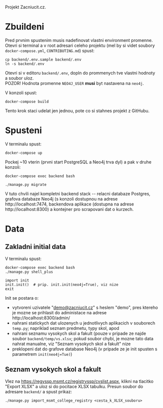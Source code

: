 Projekt Zacniucit.cz.

# Zbuildeni

Pred prvnim spustenim musis nadefinovat vlastni environment promenne.
Otevri si terminal a v root adresari celeho projektu (mel by si videt
soubory `docker-compose.yml`, `CONTRIBUTING.md`) spust:

```
cp backend/.env.sample backend/.env
ln -s backend/.env
```

Otevri si v editoru `backend/.env`, dopln do prommenych tve vlastni hodnoty
a soubor uloz.  
POZOR! Hodnota promenne `NEO4J_USER` **musi** byt nastavena na `neo4j`.

V konzoli spust:

```
docker-compose build
```

Tento krok staci udelat jen jednou, pote co si stahnes projekt z GitHubu.


# Spusteni

V terminalu spust:

```
docker-compose up
```

Pockej ~10 vterin (prvni start PostgreSQL a Neo4j trva dyl) a pak v druhe konzoli:

```
docker-compose exec backend bash

./manage.py migrate
```

V tuto chvili najel kompletni backend stack -- relacni databaze Postgres, grafova
databaze Neo4j (s konzoli dostupnou na adrese http://localhost:7474, backendova 
aplikace (dostupna na adrese http://localhost:8300) a kontejner pro scrapovani dat
o kurzech.


# Data

## Zakladni initial data

V terminalu spust:

```
docker-compose exec backend bash
./manage.py shell_plus

import init
init.init()  # prip. init.init(neo4j=True), viz nize
exit
```

Init se postara o:

* vytvoreni uzivatele "demo@zacniucit.cz" s heslem "demo", pres ktereho je mozne se prihlasit
do administace na adrese http://localhost:8300/admin/
* nahrani statickych dat ulozenych u jednotlivych aplikacich v souborech `temp.py`; napriklad
seznam predmetu, typy skol, apod
* nahrani seznamu vysokych skol a fakult (pouze v pripade ze najde soubor `backend/temp/vs.xlsx`;
pokud soubor chybi, je mozne tato data nahrat manualne, viz "Seznam vysokych skol a fakult"
nize
* preklopeni dat do grafove database Neo4j (v pripade ze je init spusten s parametrem
`init(neo4j=Tue)`)

## Seznam vysokych skol a fakult

Vlez na https://regvssp.msmt.cz/registrvssp/cvslist.aspx, klikni na tlacitko "Export XLSX"
a uloz si do pocitace XLSX tabulku. Presun soubor do adresare `backend/` a spust prikaz:

```
./manage.py import_msmt_college_registry <cesta_k_XLSX_souboru>
```